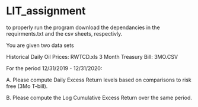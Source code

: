 # LIT_assignment

to properly run the program download the dependancies in the requirments.txt and the csv sheets, respectivly.


You are given two data sets

Historical Daily Oil Prices: RWTCD.xls
3 Month Treasury Bill: 3MO.CSV

 

For the period 12/31/2019 - 12/31/2020:

A. Please compute Daily Excess Return levels based on comparisons to risk free (3Mo T-bill).

B. Please compute the Log Cumulative Excess Return over the same period.
